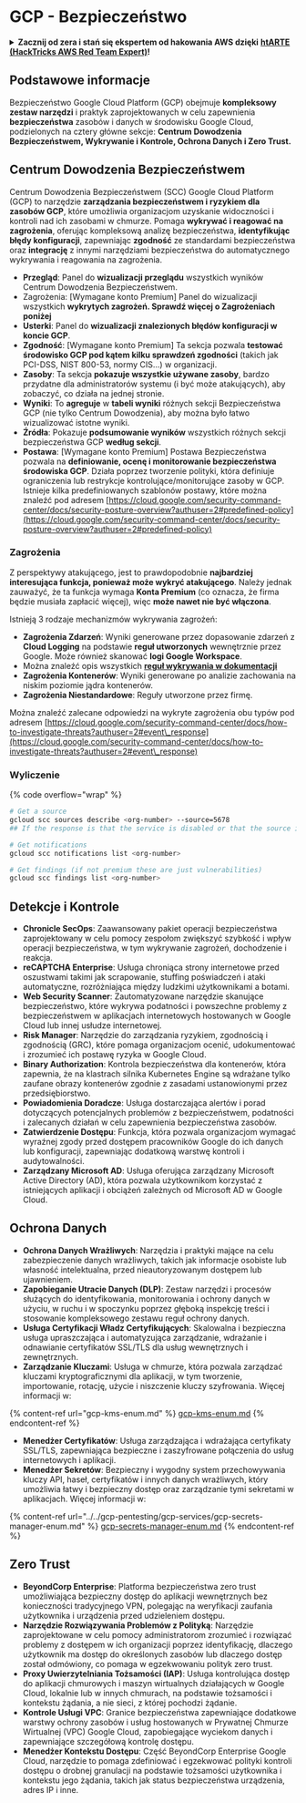 # GCP - Bezpieczeństwo

<details>

<summary><strong>Zacznij od zera i stań się ekspertem od hakowania AWS dzięki</strong> <a href="https://training.hacktricks.xyz/courses/arte"><strong>htARTE (HackTricks AWS Red Team Expert)</strong></a><strong>!</strong></summary>

Inne sposoby wsparcia HackTricks:

* Jeśli chcesz zobaczyć swoją **firmę reklamowaną w HackTricks** lub **pobrać HackTricks w formacie PDF**, sprawdź [**PLANY SUBSKRYPCYJNE**](https://github.com/sponsors/carlospolop)!
* Zdobądź [**oficjalne gadżety PEASS & HackTricks**](https://peass.creator-spring.com)
* Odkryj [**Rodzinę PEASS**](https://opensea.io/collection/the-peass-family), naszą kolekcję ekskluzywnych [**NFT**](https://opensea.io/collection/the-peass-family)
* **Dołącz do** 💬 [**grupy Discord**](https://discord.gg/hRep4RUj7f) lub [**grupy telegramowej**](https://t.me/peass) lub **śledź** nas na **Twitterze** 🐦 [**@hacktricks\_live**](https://twitter.com/hacktricks\_live)**.**
* **Podziel się swoimi sztuczkami hakerskimi, przesyłając PR-y do** [**HackTricks**](https://github.com/carlospolop/hacktricks) i [**HackTricks Cloud**](https://github.com/carlospolop/hacktricks-cloud) github repos.

</details>

## Podstawowe informacje

Bezpieczeństwo Google Cloud Platform (GCP) obejmuje **kompleksowy zestaw narzędzi** i praktyk zaprojektowanych w celu zapewnienia **bezpieczeństwa** zasobów i danych w środowisku Google Cloud, podzielonych na cztery główne sekcje: **Centrum Dowodzenia Bezpieczeństwem, Wykrywanie i Kontrole, Ochrona Danych i Zero Trust.**

## **Centrum Dowodzenia Bezpieczeństwem**

Centrum Dowodzenia Bezpieczeństwem (SCC) Google Cloud Platform (GCP) to narzędzie **zarządzania bezpieczeństwem i ryzykiem dla zasobów GCP**, które umożliwia organizacjom uzyskanie widoczności i kontroli nad ich zasobami w chmurze. Pomaga **wykrywać i reagować na zagrożenia**, oferując kompleksową analizę bezpieczeństwa, **identyfikując błędy konfiguracji**, zapewniając **zgodność** ze standardami bezpieczeństwa oraz **integrację** z innymi narzędziami bezpieczeństwa do automatycznego wykrywania i reagowania na zagrożenia.

* **Przegląd**: Panel do **wizualizacji przeglądu** wszystkich wyników Centrum Dowodzenia Bezpieczeństwem.
* Zagrożenia: \[Wymagane konto Premium] Panel do wizualizacji wszystkich **wykrytych zagrożeń. Sprawdź więcej o Zagrożeniach poniżej**
* **Usterki**: Panel do **wizualizacji znalezionych błędów konfiguracji w koncie GCP**.
* **Zgodność**: \[Wymagane konto Premium] Ta sekcja pozwala **testować środowisko GCP pod kątem kilku sprawdzeń zgodności** (takich jak PCI-DSS, NIST 800-53, normy CIS...) w organizacji.
* **Zasoby**: Ta sekcja **pokazuje wszystkie używane zasoby**, bardzo przydatne dla administratorów systemu (i być może atakujących), aby zobaczyć, co działa na jednej stronie.
* **Wyniki**: To **agreguje** w **tabeli wyniki** różnych sekcji Bezpieczeństwa GCP (nie tylko Centrum Dowodzenia), aby można było łatwo wizualizować istotne wyniki.
* **Źródła**: Pokazuje **podsumowanie wyników** wszystkich różnych sekcji bezpieczeństwa GCP **według sekcji**.
* **Postawa**: \[Wymagane konto Premium] Postawa Bezpieczeństwa pozwala na **definiowanie, ocenę i monitorowanie bezpieczeństwa środowiska GCP**. Działa poprzez tworzenie polityki, która definiuje ograniczenia lub restrykcje kontrolujące/monitorujące zasoby w GCP. Istnieje kilka predefiniowanych szablonów postawy, które można znaleźć pod adresem [https://cloud.google.com/security-command-center/docs/security-posture-overview?authuser=2#predefined-policy](https://cloud.google.com/security-command-center/docs/security-posture-overview?authuser=2#predefined-policy)

### **Zagrożenia**

Z perspektywy atakującego, jest to prawdopodobnie **najbardziej interesująca funkcja, ponieważ może wykryć atakującego**. Należy jednak zauważyć, że ta funkcja wymaga **Konta Premium** (co oznacza, że firma będzie musiała zapłacić więcej), więc **może nawet nie być włączona**.&#x20;

Istnieją 3 rodzaje mechanizmów wykrywania zagrożeń:

* **Zagrożenia Zdarzeń**: Wyniki generowane przez dopasowanie zdarzeń z **Cloud Logging** na podstawie **reguł utworzonych** wewnętrznie przez Google. Może również skanować **logi Google Workspace**.
* Można znaleźć opis wszystkich [**reguł wykrywania w dokumentacji**](https://cloud.google.com/security-command-center/docs/concepts-event-threat-detection-overview?authuser=2#how\_works)
* **Zagrożenia Kontenerów**: Wyniki generowane po analizie zachowania na niskim poziomie jądra kontenerów.
* **Zagrożenia Niestandardowe**: Reguły utworzone przez firmę.

Można znaleźć zalecane odpowiedzi na wykryte zagrożenia obu typów pod adresem [https://cloud.google.com/security-command-center/docs/how-to-investigate-threats?authuser=2#event\_response](https://cloud.google.com/security-command-center/docs/how-to-investigate-threats?authuser=2#event\_response)

### Wyliczenie

{% code overflow="wrap" %}
```bash
# Get a source
gcloud scc sources describe <org-number> --source=5678
## If the response is that the service is disabled or that the source is not found, then, it isn't enabled

# Get notifications
gcloud scc notifications list <org-number>

# Get findings (if not premium these are just vulnerabilities)
gcloud scc findings list <org-number>
```
## Detekcje i Kontrole

* **Chronicle SecOps**: Zaawansowany pakiet operacji bezpieczeństwa zaprojektowany w celu pomocy zespołom zwiększyć szybkość i wpływ operacji bezpieczeństwa, w tym wykrywanie zagrożeń, dochodzenie i reakcja.
* **reCAPTCHA Enterprise**: Usługa chroniąca strony internetowe przed oszustwami takimi jak scrapowanie, stuffing poświadczeń i ataki automatyczne, rozróżniająca między ludzkimi użytkownikami a botami.
* **Web Security Scanner**: Zautomatyzowane narzędzie skanujące bezpieczeństwo, które wykrywa podatności i powszechne problemy z bezpieczeństwem w aplikacjach internetowych hostowanych w Google Cloud lub innej usłudze internetowej.
* **Risk Manager**: Narzędzie do zarządzania ryzykiem, zgodnością i zgodnością (GRC), które pomaga organizacjom ocenić, udokumentować i zrozumieć ich postawę ryzyka w Google Cloud.
* **Binary Authorization**: Kontrola bezpieczeństwa dla kontenerów, która zapewnia, że na klastrach silnika Kubernetes Engine są wdrażane tylko zaufane obrazy kontenerów zgodnie z zasadami ustanowionymi przez przedsiębiorstwo.
* **Powiadomienia Doradcze**: Usługa dostarczająca alertów i porad dotyczących potencjalnych problemów z bezpieczeństwem, podatności i zalecanych działań w celu zapewnienia bezpieczeństwa zasobów.
* **Zatwierdzenie Dostępu**: Funkcja, która pozwala organizacjom wymagać wyraźnej zgody przed dostępem pracowników Google do ich danych lub konfiguracji, zapewniając dodatkową warstwę kontroli i audytowalności.
* **Zarządzany Microsoft AD**: Usługa oferująca zarządzany Microsoft Active Directory (AD), która pozwala użytkownikom korzystać z istniejących aplikacji i obciążeń zależnych od Microsoft AD w Google Cloud.

## Ochrona Danych

* **Ochrona Danych Wrażliwych**: Narzędzia i praktyki mające na celu zabezpieczenie danych wrażliwych, takich jak informacje osobiste lub własność intelektualna, przed nieautoryzowanym dostępem lub ujawnieniem.
* **Zapobieganie Utracie Danych (DLP)**: Zestaw narzędzi i procesów służących do identyfikowania, monitorowania i ochrony danych w użyciu, w ruchu i w spoczynku poprzez głęboką inspekcję treści i stosowanie kompleksowego zestawu reguł ochrony danych.
* **Usługa Certyfikacji Władz Certyfikujących**: Skalowalna i bezpieczna usługa upraszczająca i automatyzująca zarządzanie, wdrażanie i odnawianie certyfikatów SSL/TLS dla usług wewnętrznych i zewnętrznych.
* **Zarządzanie Kluczami**: Usługa w chmurze, która pozwala zarządzać kluczami kryptograficznymi dla aplikacji, w tym tworzenie, importowanie, rotację, użycie i niszczenie kluczy szyfrowania. Więcej informacji w:

{% content-ref url="gcp-kms-enum.md" %}
[gcp-kms-enum.md](gcp-kms-enum.md)
{% endcontent-ref %}

* **Menedżer Certyfikatów**: Usługa zarządzająca i wdrażająca certyfikaty SSL/TLS, zapewniająca bezpieczne i zaszyfrowane połączenia do usług internetowych i aplikacji.
* **Menedżer Sekretów**: Bezpieczny i wygodny system przechowywania kluczy API, haseł, certyfikatów i innych danych wrażliwych, który umożliwia łatwy i bezpieczny dostęp oraz zarządzanie tymi sekretami w aplikacjach. Więcej informacji w:

{% content-ref url="../../gcp-pentesting/gcp-services/gcp-secrets-manager-enum.md" %}
[gcp-secrets-manager-enum.md](../../gcp-pentesting/gcp-services/gcp-secrets-manager-enum.md)
{% endcontent-ref %}

## Zero Trust

* **BeyondCorp Enterprise**: Platforma bezpieczeństwa zero trust umożliwiająca bezpieczny dostęp do aplikacji wewnętrznych bez konieczności tradycyjnego VPN, polegając na weryfikacji zaufania użytkownika i urządzenia przed udzieleniem dostępu.
* **Narzędzie Rozwiązywania Problemów z Polityką**: Narzędzie zaprojektowane w celu pomocy administratorom zrozumieć i rozwiązać problemy z dostępem w ich organizacji poprzez identyfikację, dlaczego użytkownik ma dostęp do określonych zasobów lub dlaczego dostęp został odmówiony, co pomaga w egzekwowaniu polityk zero trust.
* **Proxy Uwierzytelniania Tożsamości (IAP)**: Usługa kontrolująca dostęp do aplikacji chmurowych i maszyn wirtualnych działających w Google Cloud, lokalnie lub w innych chmurach, na podstawie tożsamości i kontekstu żądania, a nie sieci, z której pochodzi żądanie.
* **Kontrole Usługi VPC**: Granice bezpieczeństwa zapewniające dodatkowe warstwy ochrony zasobów i usług hostowanych w Prywatnej Chmurze Wirtualnej (VPC) Google Cloud, zapobiegające wyciekom danych i zapewniające szczegółową kontrolę dostępu.
* **Menedżer Kontekstu Dostępu**: Część BeyondCorp Enterprise Google Cloud, narzędzie to pomaga zdefiniować i egzekwować polityki kontroli dostępu o drobnej granulacji na podstawie tożsamości użytkownika i kontekstu jego żądania, takich jak status bezpieczeństwa urządzenia, adres IP i inne.
